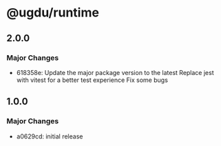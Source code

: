 # @ugdu/runtime

## 2.0.0

### Major Changes

- 618358e: Update the major package version to the latest
  Replace jest with vitest for a better test experience
  Fix some bugs

## 1.0.0

### Major Changes

- a0629cd: initial release
